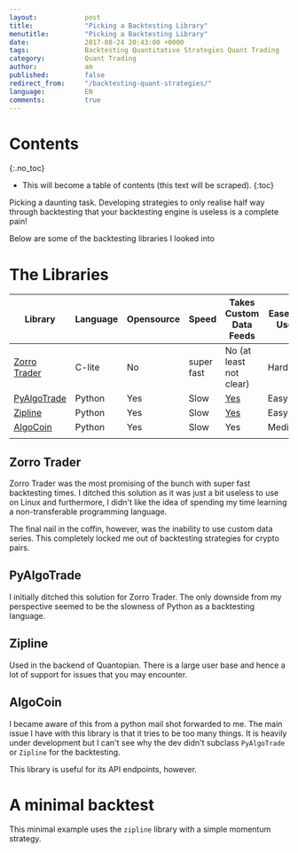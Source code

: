 ```yaml
---
layout:            post
title:             "Picking a Backtesting Library"
menutitle:         "Picking a Backtesting Library"
date:              2017-08-24 20:43:00 +0000
tags:              Backtesting Quantitative Strategies Quant Trading
category:          Quant Trading
author:            am
published:         false
redirect_from:     "/backtesting-quant-strategies/"
language:          EN
comments:          true
---
```


# Contents
{:.no_toc}

* This will become a table of contents (this text will be scraped).
{:toc}

Picking a daunting task. Developing strategies to only realise half way through backtesting
that your backtesting engine is useless is a complete pain!

Below are some of the backtesting libraries I looked into

# The Libraries

| Library      | Language | Opensource | Speed      | Takes Custom Data Feeds | Ease of Use | Cross Platform |
| ------------ | -------- | ---------- | ---------- | ----------------------- | ----------- | -------------- |
| [Zorro Trader](http://www.zorro-trader.com/download.php) | C-lite   | No         | super fast | No (at least not clear) | Hard        | Windows only   |
| [PyAlgoTrade](https://github.com/gbeced/pyalgotrade)  | Python   | Yes        | Slow       | [Yes](https://stackoverflow.com/questions/37003788/how-do-i-feed-in-my-own-data-into-pyalgotrade)                     | Easy        | Yes            |
| [Zipline](https://github.com/quantopian/zipline)      | Python   | Yes        | Slow       | [Yes](https://www.quantinsti.com/blog/importing-csv-data-zipline-backtesting/?utm_source=medium&utm_medium=organic&utm_campaign=forum)                     | Easy        | Yes            |
| [AlgoCoin](https://github.com/timkpaine/algo-coin)     | Python   | Yes        | Slow       | Yes                     | Medium      | Yes            |
|              |          |            |            |                         |             |                |

## Zorro Trader
Zorro Trader was the most promising of the bunch with super fast backtesting times.
I ditched this solution as it was just a bit useless to use on Linux and furthermore, I didn't
like the idea of spending my time learning a non-transferable programming language.

The final nail in the coffin, however, was the inability to use custom data series. This
completely locked me out of backtesting strategies for crypto pairs.

## PyAlgoTrade
I initially ditched this solution for Zorro Trader. The only downside from my perspective seemed
to be the slowness of Python as a backtesting language.

## Zipline
Used in the backend of Quantopian. There is a large user base and hence a lot of support for
issues that you may encounter.

## AlgoCoin
I became aware of this from a python mail shot forwarded to me. The main issue I have
with this library is that it tries to be too many things. It is heavily under development but I can't
see why the dev didn't subclass `PyAlgoTrade` or `Zipline` for the backtesting.

This library is useful for its API endpoints, however.

# A minimal backtest
This minimal example uses the `zipline` library with a simple momentum strategy.
